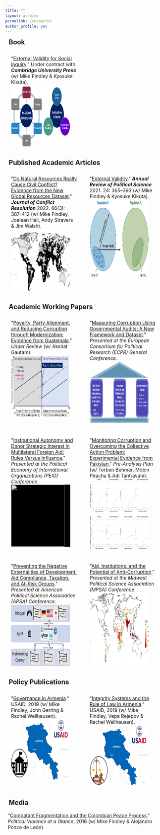```yaml
---
title: ""
layout: archive
permalink: /research/
author_profile: yes
---
```


<style>
.thumbnail {
    background-color: black;
    height: 200px;
    display: inline-block;
    background-size: cover;
    background-position: center;
    background-repeat: no-repeat;
}
</style>

<style>
.thumbnail1 {
    background-color: black;
    height: 228px;
    display: inline-block;
    background-size: cover;
    background-position: center;
    background-repeat: no-repeat;
}
</style>

<style>
.thumbnail2 {
    background-color: black;
    height: 254px;
    display: inline-block;
    background-size: cover;
    background-position: center;
    background-repeat: no-repeat;
}
</style>

<style>
    h2, p {
       margin: 0.55em;
    }
</style>

<style>
.card {
  margin-bottom: 0.25em;
  padding: 0.75em;
}
</style>

<style>
.cards {
  max-width: 100%;
  margin: 0 auto;
  display: grid;
  grid-gap: 0.25em;
}
</style>

<style>
@media (min-width: 700px) {
  .cards { grid-template-columns: repeat(2, 1fr); }
}
</style>

<h2>Book</h2>

<div class="cards">
<div class="card">
<p style="font-size: 11.5pt; text-align: left; margin-bottom: 0.5em;">"<a href="https://mikedenly.com/research/external-validity-book">External Validity for Social Inquiry</a>." Under contract with <b><i>Cambridge University Press</i></b> (w/ Mike Findley & Kyosuke Kikuta).<br><a href="https://mikedenly.com/research/external-validity-book"><img src="/images/evbook.png" class="thumbnail" style="width: 90%"></a></p></div>
</div>

<h2>Published Academic Articles</h2>
<div class="cards">
<div class="card">
<p style="font-size: 11.5pt; text-align: left; margin-bottom: 0.5em;">"<a href="https://mikedenly.com/research/natural-resources-conflict">Do Natural Resources Really Cause Civil Conflict? Evidence from the New Global Resources Dataset</a>."<b><i> Journal of Conflict Resolution</i></b> 2022. 66(3): 387-412  (w/ Mike Findley, Joelean Hall, Andy Stravers & Jim Walsh).<a href="https://mikedenly.com/research/natural-resources-conflict"><img src="/images/world_nr.png" class="thumbnail" style="width: 90%;"></a></p></div>
<div class="card">
<p style="font-size: 11.5pt; text-align: left; margin-bottom: 0.5em;">"<a href="https://mikedenly.com/research/external-validity-arps">External Validity</a>."<b><i> Annual Review of Political Science</i></b> 2021. 24: 365–393 (w/ Mike Findley & Kyosuke Kikuta).<a href="https://mikedenly.com/research/external-validity-arps"><img src="/images/ev.png" class="thumbnail2" style="width: 90%;"></a></p></div>
</div>

<h2>Academic Working Papers</h2>

<div class="cards">
<div class="card">
<p style="font-size: 11.5pt; text-align: left; margin-bottom: 0.5em;">"<a href="https://mikedenly.com/research/poverty-alignment-corruption2">Poverty, Party Alignment, and Reducing Corruption through Modernization: Evidence from Guatemala</a>."<i> Under Review</i> (w/ Akshat Gautam). <a href="https://mikedenly.com/research/poverty-alignment-corruption2"><img src="/images/prop1and2.png" class="thumbnail" style="width: 90%;"></a></p></div>
<div class="card">
<p style="font-size: 11.5pt; text-align: left; margin-bottom: 0.5em;">"<a href="https://mikedenly.com/research/audit-measurement">Measuring Corruption Using Governmental Audits: A New Framework and Dataset</a>."<i> Presented at the European Consortium for Political Research (ECPR) General Conference</i>. <a href="https://mikedenly.com/research/audit-measurement"><img src="/images/new_pillars.png" class="thumbnail" style="width: 90%;"></a></p></div>
</div>

<div class="cards">
<div class="card">
<p style="font-size: 11.5pt; text-align: left; margin-bottom: 0.5em;">"<a href="https://mikedenly.com/research/aid-strategic">Institutional Autonomy and Donor Strategic Interest in Multilateral Foreign Aid: Rules Versus Influence</a>."<i> Presented at the Political Economy of International Organizations (PEIO) Conference</i>. <a href="https://mikedenly.com/research/aid-strategic"><img src="/images/foreign_aid.png" class="thumbnail" style="width: 90%;"></a></p></div>
<div class="card">
<p style="font-size: 11.5pt; text-align: left; margin-bottom: 0.5em;">"<a href="https://mikedenly.com/research/monitoring-corruption-collective-action-problem">Monitoring Corruption and Overcoming the Collective Action Problem: Experimental Evidence from Pakistan</a>."<i> Pre-Analysis Plan</i> (w/ Torben Behmer, Mobin Piracha & Adi Tantravahi). <a href="https://mikedenly.com/research/monitoring-corruption-collective-action-problem"><img src="/images/trace_plots.png" class="thumbnail1" style="width: 90%;"></a></p></div> 
</div>


<div class="cards">
<div class="card">
<p style="font-size: 11.5pt; text-align: left; margin-bottom: 0.5em;">"<a href="https://mikedenly.com/research/aid-compliance-externalities">Preventing the Negative Externalities of Development: Aid Compliance, Taxation, and At-Risk Groups</a>."<i> Presented at American Political Science Association (APSA) Conference</i>.  <a href="https://mikedenly.com/research/aid-compliance-externalities"><img src="/images/RevisedPA3.png" class="thumbnail" style="width: 90%;"></a></p></div>
<div class="card">
<p style="font-size: 11.5pt; text-align: left; margin-bottom: 0.5em;">"<a href="https://mikedenly.com/research/aid-corruption-gaaps">Aid, Institutions, and the Potential of Anti-Corruption</a>."<i> Presented at the Midwest Political Science Association (MPSA) Conference</i>. <a href="https://mikedenly.com/research/aid-corruption-gaaps"><img src="/images/gaaps_map2.png" class="thumbnail1" style="width: 90%;"></a></p></div> 
</div>

<h2>Policy Publications</h2> 

<div class="cards">
<div class="card">
<p style="font-size: 11.5pt; text-align: left; margin-bottom: 0.5em;">"<a href="https://mikedenly.com/files/governance-armenia-usaid.pdf">Governance in Armenia</a>." USAID, 2019 (w/ Mike Findley, John Gerring & Rachel Wellhausen).<a href="https://mikedenly.com/files/governance-armenia-usaid.pdf"><img src="/images/usaid_armenia_governance.png" class="thumbnail" style="width: 90%;"></a></p></div>
<div class="card">
<p style="font-size: 11.5pt; text-align: left; margin-bottom: 0.5em;">"<a href="https://pdf.usaid.gov/pdf_docs/PA00TNMJ.pdf">Integrity Systems and the Rule of Law in Armenia</a>." USAID, 2019 (w/ Mike Findley, Vepa Rejepov & Rachel Wellhausen). <a href="https://pdf.usaid.gov/pdf_docs/PA00TNMJ.pdf"><img src="/images/usaid_armenia_rol.png" class="thumbnail" style="width: 90%;" ></a></p></div>
</div>

<h2>Media</h2>

<p style="float: left; font-size: 11.5pt; text-align: left; width: 100%; margin-right: 0%; margin-bottom: 0.5em;">"<a href="https://politicalviolenceataglance.org/2016/05/09/spoiler-alert-combatant-fragmentation-and-the-colombian-peace-process/">Combatant Fragmentation and the Colombian Peace Process</a>."<i> Political Violence at a Glance</i>, 2016 (w/ Mike Findley & Alejandro Ponce de León).</p>
<div style="clear:both"></div>

